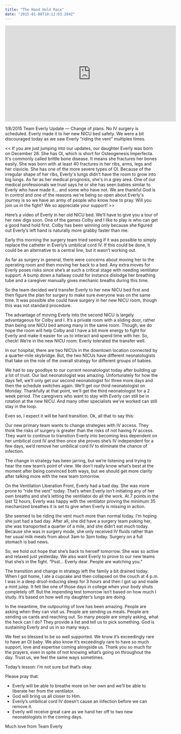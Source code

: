 ```yaml
---
title: "The Hand Hold Race"
date: "2015-01-08T10:12:03.284Z"
---
```


<iframe width="560" height="315" src="https://www.youtube.com/embed/k4BlTiu1tIU" frameborder="0" allow="accelerometer; autoplay; encrypted-media; gyroscope; picture-in-picture" allowfullscreen></iframe>

1/8/2015 Team Everly Update — Change of plans. No IV surgery is scheduled. Everly made it to her new NICU bed safety. We were a bit discouraged today as we saw Everly “riding the vent” multiples times.

<< If you are just jumping into our updates, our daughter Everly was born on December 28. She has OI, which is short for Osteogenesis Imperfecta. It's commonly called brittle bone disease. It means she fractures her bones easily. She was born with at least 40 fractures in her ribs, arms, legs and her clavicle. She has one of the more severe types of OI. Because of the irregular shape of her ribs, Everly's lungs didn't have the room to grow into big lungs. As far as her medical prognosis, she's in a grey area. One of our medical professionals we trust says he or she has seen babies similar to Everly who have made it... and some who have not. We are thankful God is in control and one of the reasons we're being so open about Everly's journey is so we have an army of people who know how to pray. Will you join us in the fight? We so appreciate your support! >>

Here’s a video of Everly in her old NICU bed. We’ll have to give you a tour of her new digs soon. One of the games Colby and I like to play is who can get a good hand hold first. Colby has been winning only because she figured out Everly’s left hand is naturally more grabby faster than me.

Early this morning the surgery team tried seeing if it was possible to simply replace the catheter in Everly’s umbilical cord IV. If this could be done, it could be an alternative to a central line, but it wasn’t working out.

As far as surgery in general, there were concerns about moving her to the operating room and then moving her back to a bed. Any extra moves for Everly poses risks since she’s at such a critical stage with needing ventilator support. A bump down a hallway could for instance dislodge her breathing tube and a caregiver manually gives mechanic breaths during this time.

So the team decided we’d transfer Everly to her new NICU bed first and then figure the plan for surgery to make sure everyone was on the same time. It was possible she could have surgery in her new NICU room, though this was not standard procedure.

The advantage of moving Everly into the second NICU is largely advantageous for Colby and I. It’s a private room with a sliding door, rather than being one NICU bed among many in the same room. Though, we do hope the room will help Colby and I have a bit more energy to fight for Everly and make it easier for us to interact and spend time with her. So, check! We’re in the new NICU room. Everly tolerated the transfer well.

In our hospital, there are two NICUs in the downtown location connected by a quarter-mile skybridge. But, the two NICUs have different neonatologists that take on the role of the overall strategy for different groups of babies.

We had to say goodbye to our current neonatologist today after building up a lot of trust. Our last neonatologist was amazing. Unfortunately for how the days fell, we’ll only get our second neonatologist for three more days and then the schedule switches again. We’ll get our third neonatologist on Monday. Thankfully at that point, we’ll get the third neonatologist for a 2 week period. The caregivers who want to stay with Everly can still be in rotation at the new NICU. And many other specialists we’ve worked can still stay in the loop.

Even so, I expect it will be hard transition. Ok, all that to say this:

Our new primary team wants to change strategies with IV access. They think the risks of surgery is greater than the risks of not having IV access. They want to continue to transition Everly into becoming less dependent on her umbilical cord IV and then once she proves she’s IV independent for a few days, we’d remove her umbilical cord IV to eliminate the chance of infection.

The change in strategy has been jarring, but we’re listening and trying to hear the new team’s point of view. We don’t really know what’s best at the moment after being convinced both ways, but we should get more clarity after talking more with the new team tomorrow.

On the Ventilation Liberation Front, Everly had a bad day. She was more prone to “ride the vent” today. That’s when Everly isn’t initiating any of her own breaths and she’s letting the ventilator do all the work. At 7 points in the last 12 hours, Everly was happy with the ventilator proving the minimum 35 mechanized breathes it is set to give when Everly is missing in action.

She seemed to be riding the vent much more than normal today. I’m hoping she just had a bad day. After all, she did have a surgery team poking her, she was transported a quarter of a mile, and she didn’t eat much today. Because she was in surgery mode, she only received IV fluids rather than her usual milk meals from about 3am to 3pm today. Surgery on a full stomach is bad news.

So, we hold out hope that she’s back to herself tomorrow. She was so active and relaxed just yesterday. We also want Everly to prove to our new teams that she’s in the fight. “Psst… Everly dear. People are watching you.”

The transition and change in strategy left the family a bit drained today. When I got home, I ate a cupcake and then collapsed on the couch at 4 p.m. I was in a deep drool-inducing sleep for 3 hours and then I got up and made a mint julep. It felt like one of those days in college when your body shuts completely off. But the impending test tomorrow isn’t based on how much I study. It’s based on how well my daughter’s lungs are doing.

In the meantime, the outpouring of love has been amazing. People are asking when they can visit us. People are sending us meals. People are sending us cards and reaching out. So many people are simply asking, what the heck can I do? They provide a list and tell us to pick something. God is sustaining Everly and us in so many ways.

We feel so blessed to be so well supported. We know it’s exceedingly rare to have an OI baby. We also know it’s exceedingly rare to have so much support, love and expertise coming alongside us. Thank you so much for the prayers, even in spite of not knowing what’s going on throughout the day. Trust us, we feel the same ways sometimes.

Today’s lesson: I’m not sure but that’s okay.

Please pray that:

- Everly will be able to breathe more on her own and we’ll be able to liberate her from the ventilator.
- God will bring us all closer to Him.
- Everly’s umbilical cord IV doesn’t cause an infection before we can remove it.
- Everly will receive great care as we hand her off to two new neonatologists in the coming days.

Much love from Team Everly
